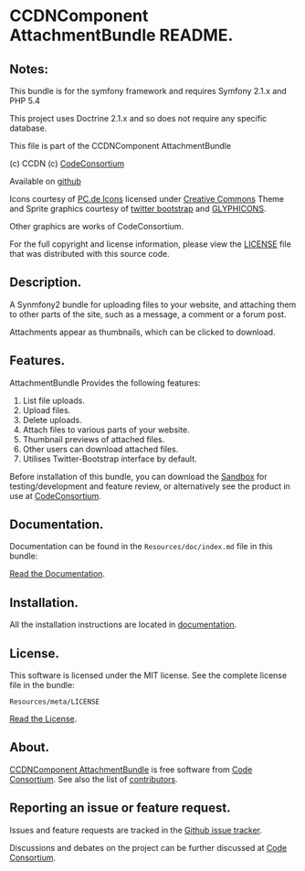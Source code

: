 CCDNComponent AttachmentBundle README.
======================================

  
## Notes:  
  
This bundle is for the symfony framework and requires Symfony 2.1.x and PHP 5.4
  
This project uses Doctrine 2.1.x and so does not require any specific database.


This file is part of the CCDNComponent AttachmentBundle

(c) CCDN (c) [CodeConsortium](http://www.codeconsortium.com/)

Available on [github](http://www.github.com/codeconsortium/CCDNComponentAttachmentBundle)

Icons courtesy of [PC.de Icons](http://pc.de/icons/) licensed under [Creative Commons](http://creativecommons.org/licenses/by/3.0/)
Theme and Sprite graphics courtesy of [twitter bootstrap](http://twitter.github.com/bootstrap/index.html) and [GLYPHICONS](http://glyphicons.com/).

Other graphics are works of CodeConsortium.

For the full copyright and license information, please view the [LICENSE](http://github.com/codeconsortium/CCDNComponentAttachmentBundle/blob/master/Resources/meta/LICENSE) file that was distributed with this source code.

## Description.

A Synmfony2 bundle for uploading files to your website, and attaching them to other parts of the site, such as a message, a comment or a forum post.

Attachments appear as thumbnails, which can be clicked to download.

## Features.

AttachmentBundle Provides the following features:

1. List file uploads.
2. Upload files.
3. Delete uploads.
4. Attach files to various parts of your website.
5. Thumbnail previews of attached files.
6. Other users can download attached files.
7. Utilises Twitter-Bootstrap interface by default.

Before installation of this bundle, you can download the [Sandbox](https://github.com/codeconsortium/CCDNSandBox) for testing/development and feature review, or alternatively see the product in use at [CodeConsortium](http://www.codeconsortium.com).

## Documentation.

Documentation can be found in the `Resources/doc/index.md` file in this bundle:

[Read the Documentation](http://github.com/codeconsortium/CCDNComponentAttachmentBundle/blob/master/Resources/doc/index.md).

## Installation.

All the installation instructions are located in [documentation](http://github.com/codeconsortium/CCDNComponentAttachmentBundle/blob/master/Resources/doc/install.md).

## License.

This software is licensed under the MIT license. See the complete license file in the bundle:

	Resources/meta/LICENSE

[Read the License](http://github.com/codeconsortium/CCDNComponentAttachmentBundle/blob/master/Resources/meta/LICENSE).

## About.

[CCDNComponent AttachmentBundle](http://github.com/codeconsortium/CCDNComponentAttachmentBundle) is free software from [Code Consortium](http://www.codeconsortium.com).
See also the list of [contributors](http://github.com/codeconsortium/CCDNComponentAttachmentBundle/contributors).

## Reporting an issue or feature request.

Issues and feature requests are tracked in the [Github issue tracker](http://github.com/codeconsortium/CCDNComponentAttachmentBundle/issues).

Discussions and debates on the project can be further discussed at [Code Consortium](http://www.codeconsortium.com).
